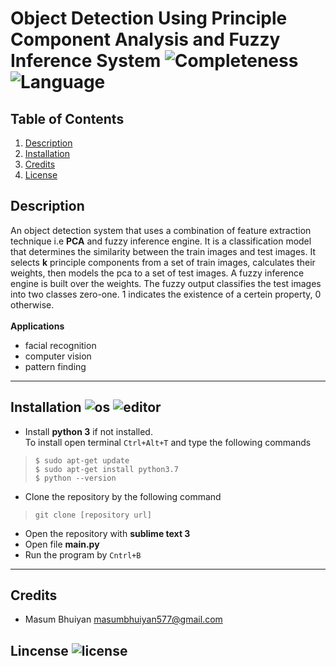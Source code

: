 # Object Detection Using Principle Component Analysis and Fuzzy Inference System ![Completeness](https://img.shields.io/badge/completeness-0.6-green.svg) ![Language](https://img.shields.io/badge/python-3.7-blue.svg)

## Table of Contents
1. [ Description ](#description)
2. [ Installation ](#installation)
3. [ Credits ](#credits)
4. [ License ](#license)

<a name="description"></a>
## Description
An object detection system that uses a combination of feature extraction technique i.e **PCA** and fuzzy inference engine. It is a classification model that determines the similarity between the train images and test images. It selects **k** principle components from a set of train images, calculates their weights, then models the pca to a set of test images. A fuzzy inference engine is built over the weights. The fuzzy output classifies the test images into two classes zero-one. 1 indicates the existence of a certein property, 0 otherwise. <br><br>
**Applications**
* facial recognition
* computer vision
* pattern finding
---
<a name="installation"></a>
## Installation ![os](https://img.shields.io/badge/os-linux-orange) ![editor](https://img.shields.io/badge/sublime_text-3-blue)
* Install **python 3** if not installed. <br>
To install open terminal `Ctrl+Alt+T` and type the following commands<br>
> `$ sudo apt-get update` <br>
> `$ sudo apt-get install python3.7` <br>
> `$ python --version` <br>
* Clone the repository by the following command <br>
> `git clone [repository url]` <br>
* Open the repository with **sublime text 3**
* Open file **__main__.py** <br> 
* Run the program by `Cntrl+B` <br>
---
<a name="credits"></a>
## Credits
- Masum Bhuiyan <masumbhuiyan577@gmail.com>
<a name="license"></a>
## Lincense ![license](https://img.shields.io/badge/license-MIT-green)
